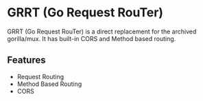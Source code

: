 # GRRT (Go Request RouTer)

GRRT (Go Request RouTer) is a direct replacement for the archived gorilla/mux.
It has built-in CORS and Method based routing.

## Features

- Request Routing
- Method Based Routing
- CORS
